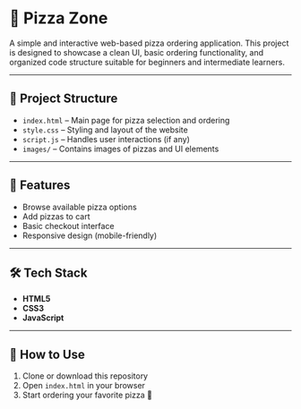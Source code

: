 # 🍕 Pizza Zone

A simple and interactive web-based pizza ordering application. This project is designed to showcase a clean UI, basic ordering functionality, and organized code structure suitable for beginners and intermediate learners.

---

## 📂 Project Structure

- `index.html` – Main page for pizza selection and ordering
- `style.css` – Styling and layout of the website
- `script.js` – Handles user interactions (if any)
- `images/` – Contains images of pizzas and UI elements

---

## 🚀 Features

- Browse available pizza options
- Add pizzas to cart
- Basic checkout interface
- Responsive design (mobile-friendly)

---

## 🛠️ Tech Stack

- **HTML5**
- **CSS3**
- **JavaScript**

---

## 📌 How to Use

1. Clone or download this repository
2. Open `index.html` in your browser
3. Start ordering your favorite pizza 🍕

